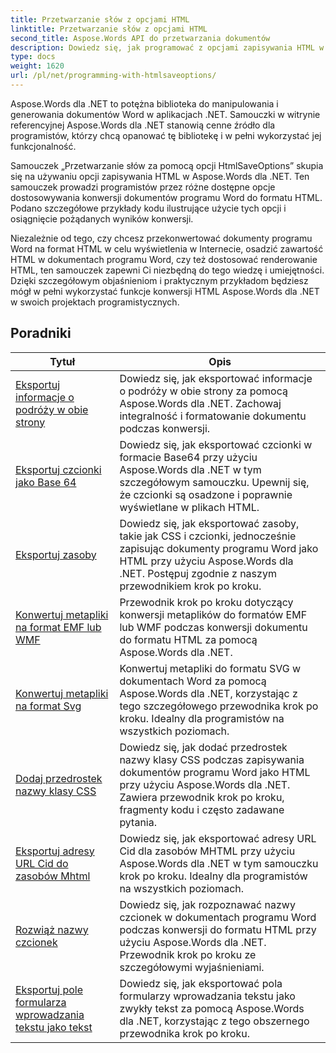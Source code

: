 ```yaml
---
title: Przetwarzanie słów z opcjami HTML
linktitle: Przetwarzanie słów z opcjami HTML
second_title: Aspose.Words API do przetwarzania dokumentów
description: Dowiedz się, jak programować z opcjami zapisywania HTML w Aspose.Words dla .NET. Z łatwością konwertuj dokumenty programu Word do formatu HTML, zachowując formatowanie i treść.
type: docs
weight: 1620
url: /pl/net/programming-with-htmlsaveoptions/
---
```

Aspose.Words dla .NET to potężna biblioteka do manipulowania i generowania dokumentów Word w aplikacjach .NET. Samouczki w witrynie referencyjnej Aspose.Words dla .NET stanowią cenne źródło dla programistów, którzy chcą opanować tę bibliotekę i w pełni wykorzystać jej funkcjonalność.

Samouczek „Przetwarzanie słów za pomocą opcji HtmlSaveOptions” skupia się na używaniu opcji zapisywania HTML w Aspose.Words dla .NET. Ten samouczek prowadzi programistów przez różne dostępne opcje dostosowywania konwersji dokumentów programu Word do formatu HTML. Podano szczegółowe przykłady kodu ilustrujące użycie tych opcji i osiągnięcie pożądanych wyników konwersji.

Niezależnie od tego, czy chcesz przekonwertować dokumenty programu Word na format HTML w celu wyświetlenia w Internecie, osadzić zawartość HTML w dokumentach programu Word, czy też dostosować renderowanie HTML, ten samouczek zapewni Ci niezbędną do tego wiedzę i umiejętności. Dzięki szczegółowym objaśnieniom i praktycznym przykładom będziesz mógł w pełni wykorzystać funkcje konwersji HTML Aspose.Words dla .NET w swoich projektach programistycznych.

 ## Poradniki
| Tytuł | Opis |
| --- | --- |
| [Eksportuj informacje o podróży w obie strony](./export-roundtrip-information/) | Dowiedz się, jak eksportować informacje o podróży w obie strony za pomocą Aspose.Words dla .NET. Zachowaj integralność i formatowanie dokumentu podczas konwersji. |
| [Eksportuj czcionki jako Base 64](./export-fonts-as-base-64/) | Dowiedz się, jak eksportować czcionki w formacie Base64 przy użyciu Aspose.Words dla .NET w tym szczegółowym samouczku. Upewnij się, że czcionki są osadzone i poprawnie wyświetlane w plikach HTML. |
| [Eksportuj zasoby](./export-resources/) | Dowiedz się, jak eksportować zasoby, takie jak CSS i czcionki, jednocześnie zapisując dokumenty programu Word jako HTML przy użyciu Aspose.Words dla .NET. Postępuj zgodnie z naszym przewodnikiem krok po kroku. |
| [Konwertuj metapliki na format EMF lub WMF](./convert-metafiles-to-emf-or-wmf/) | Przewodnik krok po kroku dotyczący konwersji metaplików do formatów EMF lub WMF podczas konwersji dokumentu do formatu HTML za pomocą Aspose.Words dla .NET. |
| [Konwertuj metapliki na format Svg](./convert-metafiles-to-svg/) | Konwertuj metapliki do formatu SVG w dokumentach Word za pomocą Aspose.Words dla .NET, korzystając z tego szczegółowego przewodnika krok po kroku. Idealny dla programistów na wszystkich poziomach. |
| [Dodaj przedrostek nazwy klasy CSS](./add-css-class-name-prefix/) | Dowiedz się, jak dodać przedrostek nazwy klasy CSS podczas zapisywania dokumentów programu Word jako HTML przy użyciu Aspose.Words dla .NET. Zawiera przewodnik krok po kroku, fragmenty kodu i często zadawane pytania. |
| [Eksportuj adresy URL Cid do zasobów Mhtml](./export-cid-urls-for-mhtml-resources/) | Dowiedz się, jak eksportować adresy URL Cid dla zasobów MHTML przy użyciu Aspose.Words dla .NET w tym samouczku krok po kroku. Idealny dla programistów na wszystkich poziomach. |
| [Rozwiąż nazwy czcionek](./resolve-font-names/) | Dowiedz się, jak rozpoznawać nazwy czcionek w dokumentach programu Word podczas konwersji do formatu HTML przy użyciu Aspose.Words dla .NET. Przewodnik krok po kroku ze szczegółowymi wyjaśnieniami. |
| [Eksportuj pole formularza wprowadzania tekstu jako tekst](./export-text-input-form-field-as-text/) | Dowiedz się, jak eksportować pola formularzy wprowadzania tekstu jako zwykły tekst za pomocą Aspose.Words dla .NET, korzystając z tego obszernego przewodnika krok po kroku. |